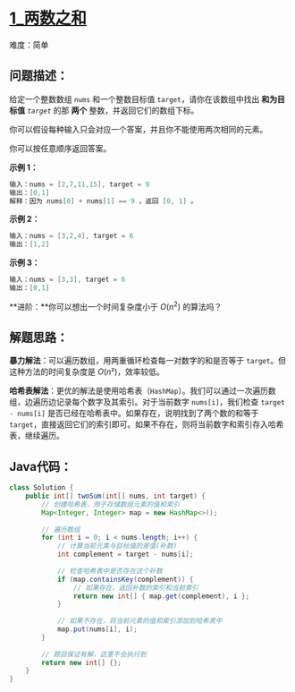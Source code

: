 # [1_两数之和](https://leetcode.cn/problems/two-sum/)

难度：简单

## 问题描述：

给定一个整数数组 `nums` 和一个整数目标值 `target`，请你在该数组中找出 **和为目标值** *`target`* 的那 **两个** 整数，并返回它们的数组下标。

你可以假设每种输入只会对应一个答案，并且你不能使用两次相同的元素。

你可以按任意顺序返回答案。

**示例 1：**

```java
输入：nums = [2,7,11,15], target = 9
输出：[0,1]
解释：因为 nums[0] + nums[1] == 9 ，返回 [0, 1] 。
```

**示例 2：**

```java
输入：nums = [3,2,4], target = 6
输出：[1,2]
```

**示例 3：**

```java
输入：nums = [3,3], target = 6
输出：[0,1]
```

**进阶：**你可以想出一个时间复杂度小于 $O(n^2)$ 的算法吗？

## 解题思路：

**暴力解法**：可以遍历数组，用两重循环检查每一对数字的和是否等于 `target`。但这种方法的时间复杂度是 $O(n²)$，效率较低。

**哈希表解法**：更优的解法是使用哈希表（`HashMap`）。我们可以通过一次遍历数组，边遍历边记录每个数字及其索引。对于当前数字 `nums[i]`，我们检查 `target - nums[i]` 是否已经在哈希表中。如果存在，说明找到了两个数的和等于 `target`，直接返回它们的索引即可。如果不存在，则将当前数字和索引存入哈希表，继续遍历。

## Java代码：

```java
class Solution {
    public int[] twoSum(int[] nums, int target) {
        // 创建哈希表，用于存储数组元素的值和索引
        Map<Integer, Integer> map = new HashMap<>();
        
        // 遍历数组
        for (int i = 0; i < nums.length; i++) {
            // 计算当前元素与目标值的差值(补数)
            int complement = target - nums[i];
            
            // 检查哈希表中是否存在这个补数
            if (map.containsKey(complement)) {
                // 如果存在，返回补数的索引和当前索引
                return new int[] { map.get(complement), i };
            }
            
            // 如果不存在，将当前元素的值和索引添加到哈希表中
            map.put(nums[i], i);
        }
        
        // 题目保证有解，这里不会执行到
        return new int[] {};
    }
}
```
